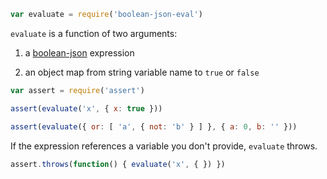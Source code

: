 ```javascript
var evaluate = require('boolean-json-eval')
```

`evaluate` is a function of two arguments:

1. a [boolean-json](https://npmjs.com/packages/boolean-json-schema) expression

2. an object map from string variable name to `true` or `false`

```javascript
var assert = require('assert')

assert(evaluate('x', { x: true }))

assert(evaluate({ or: [ 'a', { not: 'b' } ] }, { a: 0, b: '' }))
```

If the expression references a variable you don't provide, `evaluate` throws.

```javascript
assert.throws(function() { evaluate('x', { }) })
```
